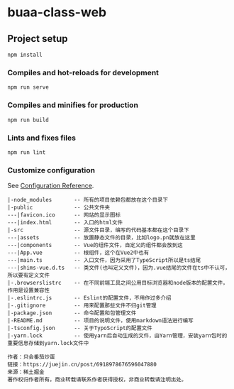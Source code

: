 # buaa-class-web

## Project setup
```
npm install
```

### Compiles and hot-reloads for development
```
npm run serve
```

### Compiles and minifies for production
```
npm run build
```

### Lints and fixes files
```
npm run lint
```

### Customize configuration
See [Configuration Reference](https://cli.vuejs.org/config/).

```
|-node_modules       -- 所有的项目依赖包都放在这个目录下
|-public             -- 公共文件夹
---|favicon.ico      -- 网站的显示图标
---|index.html       -- 入口的html文件
|-src                -- 源文件目录，编写的代码基本都在这个目录下
---|assets           -- 放置静态文件的目录，比如logo.pn就放在这里
---|components       -- Vue的组件文件，自定义的组件都会放到这
---|App.vue          -- 根组件，这个在Vue2中也有
---|main.ts          -- 入口文件，因为采用了TypeScript所以是ts结尾
---|shims-vue.d.ts   -- 类文件(也叫定义文件)，因为.vue结尾的文件在ts中不认可，所以要有定义文件
|-.browserslistrc    -- 在不同前端工具之间公用目标浏览器和node版本的配置文件，作用是设置兼容性
|-.eslintrc.js       -- Eslint的配置文件，不用作过多介绍
|-.gitignore         -- 用来配置那些文件不归git管理
|-package.json       -- 命令配置和包管理文件
|-README.md          -- 项目的说明文件，使用markdown语法进行编写
|-tsconfig.json      -- 关于TypoScript的配置文件
|-yarn.lock          -- 使用yarn后自动生成的文件，由Yarn管理，安装yarn包时的重要信息存储到yarn.lock文件中

作者：只会番茄炒蛋
链接：https://juejin.cn/post/6918978676596047880
来源：稀土掘金
著作权归作者所有。商业转载请联系作者获得授权，非商业转载请注明出处。